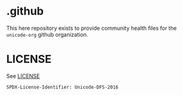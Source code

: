 # .github
This here repository exists to provide community health files for the `unicode-org` github organization.

# LICENSE

See [LICENSE](./LICENSE)

```
SPDX-License-Identifier: Unicode-DFS-2016
```
